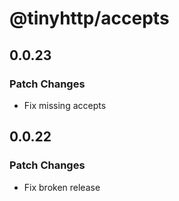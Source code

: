 # @tinyhttp/accepts

## 0.0.23

### Patch Changes

- Fix missing accepts

## 0.0.22

### Patch Changes

- Fix broken release
